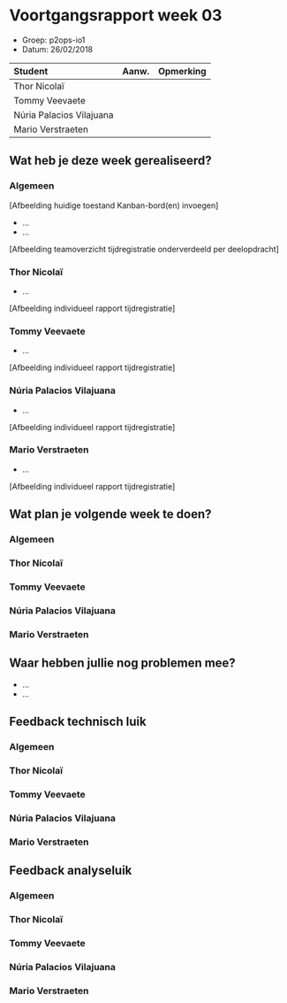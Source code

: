 # Voortgangsrapport week 03

* Groep: p2ops-io1
* Datum: 26/02/2018

| Student  | Aanw. | Opmerking |
| :---     | :---  | :---      |
| Thor Nicolaï |       |           |
| Tommy Veevaete |       |           |
| Núria Palacios Vilajuana	 |       |           |
| Mario Verstraeten	 |       |           |

## Wat heb je deze week gerealiseerd?

### Algemeen

[Afbeelding huidige toestand Kanban-bord(en) invoegen]

* ...
* ...

[Afbeelding teamoverzicht tijdregistratie onderverdeeld per deelopdracht]

### Thor Nicolaï

* ...

[Afbeelding individueel rapport tijdregistratie]

### Tommy Veevaete
* ...

[Afbeelding individueel rapport tijdregistratie]

### Núria Palacios Vilajuana

* ...

[Afbeelding individueel rapport tijdregistratie]

### Mario Verstraeten

* ...

[Afbeelding individueel rapport tijdregistratie]

## Wat plan je volgende week te doen?

### Algemeen

### Thor Nicolaï 
### Tommy Veevaete
### Núria Palacios Vilajuana
### Mario Verstraeten

## Waar hebben jullie nog problemen mee?

* ...
* ...

## Feedback technisch luik

### Algemeen

### Thor Nicolaï 
### Tommy Veevaete
### Núria Palacios Vilajuana
### Mario Verstraeten

## Feedback analyseluik

### Algemeen

### Thor Nicolaï 
### Tommy Veevaete
### Núria Palacios Vilajuana
### Mario Verstraeten

